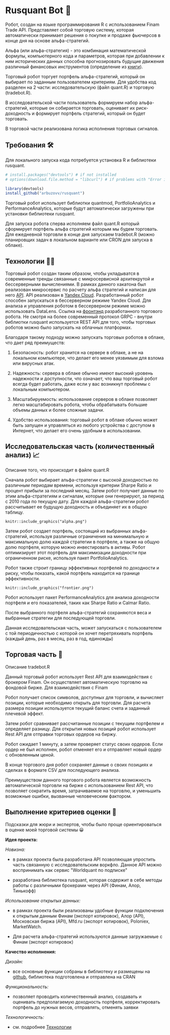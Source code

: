 # Rusquant Bot 🚀


Робот, создан на языке программирования R с использованием Finam Trade API. Представляет собой торговую систему, которая автоматически принимает решения о покупке и продаже фьючерсов в конце дня на основе альфа-стратегий.

Альфа (или альфа-стратегия) - это комбинация математической формулы, компьютерного кода и параметров, которая при добавлении к ним исторических данных способна прогнозировать будущие движения различный финансовых инструментов (определение из [книги](https://www.amazon.com/Finding-Alphas-Quantitative-Approach-Strategies/dp/1119057868)).

Торговый робот торгует портфель альфа-стратегий, который он выбирает по заданным пользователем критериям. Для удобства код разделен на 2 части: исследовательскую (файл quant.R) и торговую (tradebot.R).

В исследовательской части пользователь формируем набор альфа-стратегий, которые он собирается торговать, оценивает их риск-доходность и формирует портфель стратегий, который он будет торговать.

В торговой части реализована логика исполнения торговых сигналов.

## Требования   🛠️

Для локального запуска кода потребуется установка R и библиотеки rusquant.

``` r
# install.packages("devtools") # if not installed
# options(download.file.method = "libcurl") # if problems with "Error in utils::download.file(url, path...."

library(devtools)
install_github("arbuzovv/rusquant")
```

Торговый робот использует библиотки quantmod, PortfolioAnalytics и PerformanceAnalytics, которые будут автоматически загружены при установки библиотеки rusquant.

Для запуска робота сперва исполняем файл quant.R который сформирует портфель альфа стратегий которым мы будем торговать.
Для ежедневной торговли в конце дня запускаем tradebot.R (можно планировщих задач в локальном варианте или CRON для запуска в облаке).

## Технологии    🧑‍💻

Торговый робот создан таким образом, чтобы укладыватся в современные тренды связанные с микросервисной архитекрутой и бессерверными вычислениями. В рамках данного хакатона был реализован микросервис по расчету альфа стратегий и написан для него [API](https://swagger.rusquant.ru). API реализован в [Yandex Cloud](https://cloud.yandex.ru). Разработанный робот способен запускаться в бессерверном режиме Yandex Cloud. Для анализа и управления роботом в бессерверном режиме можно использовать DataLens. Ссылка на [фронтэнд](https://datalens.yandex/4l4yydg8alqou) разработанного торгового робота. Не смотря на более современный протокол GRPC - внутри библиотки rusquant используется REST API для того, чтобы торговых роботов можно было запускать на облачных платформах.

Благодаря такому подходу можно запускать торговых роботов в облаке, что дает ряд преимуществ:

1.  Безопасность: робот хранится на сервере в облаке, а не на локальном компьютере, что делает его менее уязвимым для взлома или вирусных атак.

2.  Надежность: сервера в облаке обычно имеют высокий уровень надежности и доступности, что означает, что ваш торговый робот всегда будет работать, даже если у вас возникнут проблемы с локальным компьютером.

3.  Масштабируемость: использование серверов в облаке позволяет легко масштабировать робота, чтобы обрабатывать большие объемы данных и более сложные задачи.

4.  Удобство использования: торговый робот в облаке обычно может быть запущен и управляться из любого устройства с доступом в Интернет, что делает его очень удобным в использовании.

## Исследовательская часть (количественный анализ)  📈

Описание того, что происходит в файле quant.R

Сначала робот выбирает альфа-стратегии с высокой доходностью по различным периодам времени, используя критерии Sharpe Ratio и процент прибыли за последний месяц. Затем робот получает данные по этим альфа-стратегиям и сигналам, которые они генерируют, за период с 2010 года по текущую дату. Для каждой альфа-стратегии робот рассчитывает ее будущую доходность и объединяет их в общую таблицу.

```{r echo = FALSE, out.width = '100%'}
knitr::include_graphics("alpha.png")
```

Затем робот создает портфель, состоящий из выбранных альфа-стратегий, используя различные ограничения на минимальную и максимальную долю каждой стратегии в портфеле, а также на общую долю портфеля, которую можно инвестировать в активы. Робот оптимизирует этот портфель для максимизации доходности при ограниченном риске, используя пакет PortfolioAnalytics.

Робот также строит границу эффективных портфелей по доходности и риску, чтобы показать, какой портфель находится на границе эффективности. 
```{r echo = FALSE, out.width = '100%'}
knitr::include_graphics("frontier.png")
```
Робот использует пакет PerformanceAnalytics для анализа доходности портфеля и его показателей, таких как Sharpe Ratio и Calmar Ratio.

После выбранного портфеля альфа-стратегий сохраняются веса и выбранные стратегии для последующей торговли.

Данная исследовательская часть, может запускаться с пользователем с той периодичностью с которой он хочет перетряхивать портфель (каждый день, раз в месяц, раз в год, единожды)

## Торговая часть   💸

Описание tradebot.R

Данный торговый робот использует Rest API для взаимодействия с брокером Finam. Он осуществляет автоматическую торговлю на фондовой бирже. Для взаимодействия с Finam

Робот получает список символов, доступных для торговли, и вычисляет позиции, которые необходимо открыть для торговли. Для расчета размера позиции используется текущий баланс счета и заданный плечевой эффект.

Затем робот сравнивает рассчитанные позиции с текущим портфелем и определяет разницу. Для открытия новых позиций робот использует Rest API для отправки торговых ордеров на биржу.

Робот ожидает 1 минуту, а затем проверяет статус своих ордеров. Если ордер не был исполнен, робот отменяет его и отправляет новый ордер с обновленным ценой.

В конце торгового дня робот сохраняет данные о своих позициях и сделках в формате CSV для последующего анализа.

Преимуществом данного торгового робота является возможность автоматической торговли на бирже с использованием Rest API, что позволяет сократить время, затрачиваемое на торговлю, и уменьшить возможные ошибки, вызванные человеческим фактором.

## Выполнение критериев оценки  📌

Подсказки для жюри и экспертов, чтобы было проще ориентироваться в оценке моей торговой системы 😀

**Идея проекта:**

*Новизна:*

-   в рамках проекта была разработана API позволяющая упростить часть связанную с исследовательским воркфло. Данное API можно воспринимать как сервис "Worldquant по подписке"

-   разработана библиотека rusquant, которая содержит в себе методы работы с различными брокерами через API (Финам, Алор, Тинькофф)

*Использование открытых данных:*

-   в рамках проекта были реализованы удобные функции подключения к открытым данным Финам (экспорт котировок), Алор (API), Московская биржа (API), Mfd.ru (экспорт котировок), Poloniex, MarketWatch.

-   Для расчета альфа-стратегий используются данные загружаемые с Финам (экспорт котировок)

**Качество исполнения:**

*Дизайн:*

-   все основные функции собраны в библиотеку и размещены на [github](https://github.com/arbuzovv/rusquant), библиотека подготовлена и отправлена на CRAN

*Функциональность:*

-   позволяет проводить количественный анализ, создавать и оценивать предполагаемую доходность портфеля, корректировать портфель до нужных весов, отправлять, отменять заявки

*Технологичность:*

-   см. подробнее [Технологии](#технологии)
